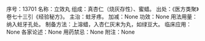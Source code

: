 序号：13701
名称：立效丸
组成：真杏仁（烧灰存性）、蜜蜡。
出处：《医方类聚》卷七十三引《经验秘方》。
主治：蛀牙疼。
加减：None
功效：None
用法用量：纳入蛀牙孔处。
制备方法：上溶蜡，入杏仁灰末为丸，如绿豆大。
临床应用：None
各家论述：None
用药禁忌：None
附注：None
